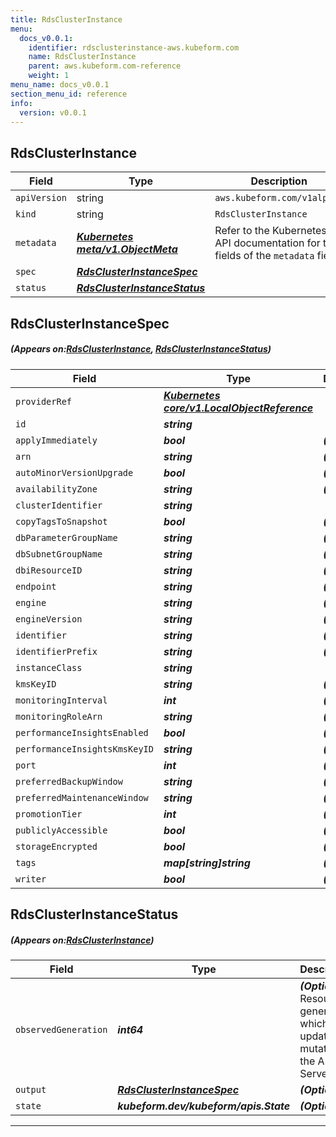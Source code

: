 ```yaml
---
title: RdsClusterInstance
menu:
  docs_v0.0.1:
    identifier: rdsclusterinstance-aws.kubeform.com
    name: RdsClusterInstance
    parent: aws.kubeform.com-reference
    weight: 1
menu_name: docs_v0.0.1
section_menu_id: reference
info:
  version: v0.0.1
---
```


## RdsClusterInstance
| Field | Type | Description |
| ------ | ----- | ----------- |
| `apiVersion` | string | `aws.kubeform.com/v1alpha1` |
|    `kind` | string | `RdsClusterInstance` |
| `metadata` | ***[Kubernetes meta/v1.ObjectMeta](https://kubernetes.io/docs/reference/generated/kubernetes-api/v1.13/#objectmeta-v1-meta)***|Refer to the Kubernetes API documentation for the fields of the `metadata` field.|
| `spec` | ***[RdsClusterInstanceSpec](#RdsClusterInstanceSpec)***||
| `status` | ***[RdsClusterInstanceStatus](#RdsClusterInstanceStatus)***||
## RdsClusterInstanceSpec
##### (Appears on:[RdsClusterInstance](#RdsClusterInstance), [RdsClusterInstanceStatus](#RdsClusterInstanceStatus))
| Field | Type | Description |
| ------ | ----- | ----------- |
| `providerRef` | ***[Kubernetes core/v1.LocalObjectReference](https://kubernetes.io/docs/reference/generated/kubernetes-api/v1.13/#localobjectreference-v1-core)***||
| `id` | ***string***||
| `applyImmediately` | ***bool***| ***(Optional)*** |
| `arn` | ***string***| ***(Optional)*** |
| `autoMinorVersionUpgrade` | ***bool***| ***(Optional)*** |
| `availabilityZone` | ***string***| ***(Optional)*** |
| `clusterIdentifier` | ***string***||
| `copyTagsToSnapshot` | ***bool***| ***(Optional)*** |
| `dbParameterGroupName` | ***string***| ***(Optional)*** |
| `dbSubnetGroupName` | ***string***| ***(Optional)*** |
| `dbiResourceID` | ***string***| ***(Optional)*** |
| `endpoint` | ***string***| ***(Optional)*** |
| `engine` | ***string***| ***(Optional)*** |
| `engineVersion` | ***string***| ***(Optional)*** |
| `identifier` | ***string***| ***(Optional)*** |
| `identifierPrefix` | ***string***| ***(Optional)*** |
| `instanceClass` | ***string***||
| `kmsKeyID` | ***string***| ***(Optional)*** |
| `monitoringInterval` | ***int***| ***(Optional)*** |
| `monitoringRoleArn` | ***string***| ***(Optional)*** |
| `performanceInsightsEnabled` | ***bool***| ***(Optional)*** |
| `performanceInsightsKmsKeyID` | ***string***| ***(Optional)*** |
| `port` | ***int***| ***(Optional)*** |
| `preferredBackupWindow` | ***string***| ***(Optional)*** |
| `preferredMaintenanceWindow` | ***string***| ***(Optional)*** |
| `promotionTier` | ***int***| ***(Optional)*** |
| `publiclyAccessible` | ***bool***| ***(Optional)*** |
| `storageEncrypted` | ***bool***| ***(Optional)*** |
| `tags` | ***map[string]string***| ***(Optional)*** |
| `writer` | ***bool***| ***(Optional)*** |
## RdsClusterInstanceStatus
##### (Appears on:[RdsClusterInstance](#RdsClusterInstance))
| Field | Type | Description |
| ------ | ----- | ----------- |
| `observedGeneration` | ***int64***| ***(Optional)*** Resource generation, which is updated on mutation by the API Server.|
| `output` | ***[RdsClusterInstanceSpec](#RdsClusterInstanceSpec)***| ***(Optional)*** |
| `state` | ***kubeform.dev/kubeform/apis.State***| ***(Optional)*** |
---
